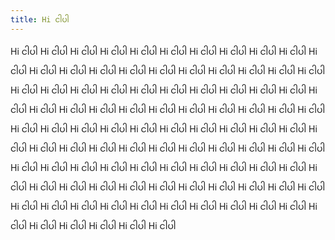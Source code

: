 ```yaml
---
title: Hi ငါပါ
---
```


Hi ငါပါ
Hi ငါပါ
Hi ငါပါ
Hi ငါပါ
Hi ငါပါ
Hi ငါပါ
Hi ငါပါ
Hi ငါပါ
Hi ငါပါ
Hi ငါပါ
Hi ငါပါ
Hi ငါပါ
Hi ငါပါ
Hi ငါပါ
Hi ငါပါ
Hi ငါပါ
Hi ငါပါ
Hi ငါပါ
Hi ငါပါ
Hi ငါပါ
Hi ငါပါ
Hi ငါပါ
Hi ငါပါ
Hi ငါပါ
Hi ငါပါ
Hi ငါပါ
Hi ငါပါ
Hi ငါပါ
Hi ငါပါ
Hi ငါပါ
Hi ငါပါ
Hi ငါပါ
Hi ငါပါ
Hi ငါပါ
Hi ငါပါ
Hi ငါပါ
Hi ငါပါ
Hi ငါပါ
Hi ငါပါ
Hi ငါပါ
Hi ငါပါ
Hi ငါပါ
Hi ငါပါ
Hi ငါပါ
Hi ငါပါ
Hi ငါပါ
Hi ငါပါ
Hi ငါပါ
Hi ငါပါ
Hi ငါပါ
Hi ငါပါ
Hi ငါပါ
Hi ငါပါ
Hi ငါပါ
Hi ငါပါ
Hi ငါပါ
Hi ငါပါ
Hi ငါပါ
Hi ငါပါ
Hi ငါပါ
Hi ငါပါ
Hi ငါပါ
Hi ငါပါ
Hi ငါပါ
Hi ငါပါ
Hi ငါပါ
Hi ငါပါ
Hi ငါပါ
Hi ငါပါ
Hi ငါပါ
Hi ငါပါ
Hi ငါပါ
Hi ငါပါ
Hi ငါပါ
Hi ငါပါ
Hi ငါပါ
Hi ငါပါ
Hi ငါပါ
Hi ငါပါ
Hi ငါပါ
Hi ငါပါ
Hi ငါပါ
Hi ငါပါ
Hi ငါပါ
Hi ငါပါ
Hi ငါပါ
Hi ငါပါ
Hi ငါပါ
Hi ငါပါ
Hi ငါပါ
Hi ငါပါ
Hi ငါပါ
Hi ငါပါ
Hi ငါပါ
Hi ငါပါ
Hi ငါပါ
Hi ငါပါ
Hi ငါပါ
Hi ငါပါ
Hi ငါပါ
